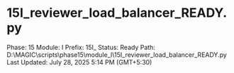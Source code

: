# 15I_reviewer_load_balancer_READY.py

Phase: 15
Module: I
Prefix: 15I_
Status: Ready
Path: D:\MAGIC\scripts\phase15\module_I\15I_reviewer_load_balancer_READY.py
Last Updated: July 28, 2025 5:14 PM (GMT+5:30)
